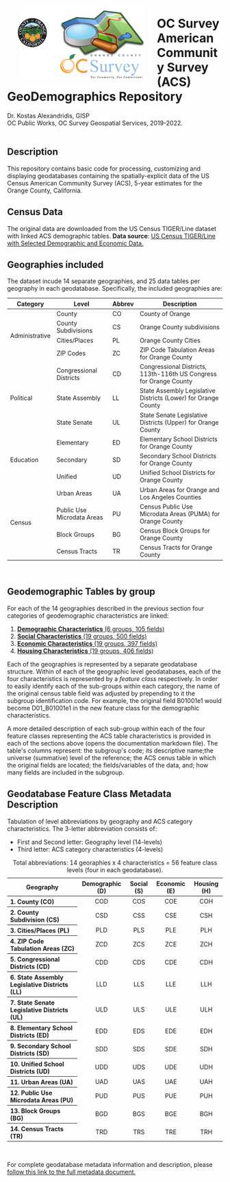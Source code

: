 <img align="left" src="Documentation/OCACS.jpg" width="300" hspace=25 vspace=15>

<h1>OC Survey American Community Survey (ACS)<br>GeoDemographics Repository</h1>
Dr. Kostas Alexandridis, GISP <br> OC Public Works, OC Survey Geospatial Services, 2019-2022.
<br/><br/>

<h2>Description</h2>

This repository contains basic code for processing, customizing and displaying geodatabases containing the spatially-explicit data of the US Census American Community Survey (ACS), 5-year estimates for the Orange County, California.
<br/>

<h2>Census Data</h2>

The original data are downloaded from the US Census TIGER/Line dataset with linked ACS demographic tables.
<b>Data source</b>: <a href="https://www.census.gov/geographies/mapping-files/time-series/geo/tiger-data.html" target="_blank">US Census TIGER/Line with Selected Demographic and Economic Data.</a>
<br/>

<h2>Geographies included</h2>

The dataset incude 14 separate geographies, and 25 data tables per geography in each geodatabase. Specifically, the included geographies are:

<table>
    <thead>
        <tr>
            <th>Category</th>
            <th>Level</th>
            <th>Abbrev</th>
            <th>Description</th>
        </tr>
    </thead>
    <tbody>
        <tr>
            <td rowspan=4>Administrative</td>
            <td>County</td>
            <td>CO</td>
            <td>County of Orange</td>
        </tr>
        <tr>
            <td>County Subdivisions</td>
            <td>CS</td>
            <td>Orange County subdivisions</td>
        </tr>
        <tr>
            <td>Cities/Places</td>
            <td>PL</td>
            <td>Orange County Cities</td>
        </tr>
        <tr>
            <td>ZIP Codes</td>
            <td>ZC</td>
            <td>ZIP Code Tabulation Areas for Orange County</td>
        </tr>
        <tr>
            <td rowspan = 3>Political</td>
            <td>Congressional Districts</td>
            <td>CD</td>
            <td>Congressional Districts, 113th-116th US Congress for Orange County</td>
        </tr>
        <tr>
            <td>State Assembly</td>
            <td>LL</td>
            <td>State Assembly Legislative Districts (Lower) for Orange County</td>
        </tr>
        <tr>
            <td>State Senate</td>
            <td>UL</td>
            <td>State Senate Legislative Districts (Upper) for Orange County</td>
        </tr>
        <tr>
            <td rowspan = 3>Education</td>
            <td>Elementary</td>
            <td>ED</td>
            <td>Elementary School Districts for Orange County</td>
        </tr>
        <tr>
            <td>Secondary</td>
            <td>SD</td>
            <td>Secondary School Districts for Orange County</td>
        </tr>
        <tr>
            <td>Unified</td>
            <td>UD</td>
            <td>Unified School Districts for Orange County</td>
        </tr>
        <tr>
            <td rowspan = 4>Census</td>
            <td>Urban Areas</td>
            <td>UA</td>
            <td>Urban Areas for Orange and Los Angeles Counties</td>
        </tr>
        <tr>
            <td>Public Use Microdata Areas</td>
            <td>PU</td>
            <td>Census Public Use Microdata Areas (PUMA) for Orange County</td>
        </tr>
        <tr>
            <td>Block Groups</td>
            <td>BG</td>
            <td>Census Block Groups for Orange County</td>
        </tr>
        <tr>
            <td>Census Tracts</td>
            <td>TR
</td>
            <td>Census Tracts for Orange County</td>
        </tr>
    </tbody>
</table>

<br/>

<h2>Geodemographic Tables by group</h2>

For each of the 14 geographies described in the previous section four categories of geodemographic characteristics are linked:

<ol>
    <li><a href="Documentation/ACSDemographic.md"><b>Demographic Characteristics</b> (6 groups, 105 fields)</a></li>
    <li><a href="Documentation/ACSSocial.md"><b>Social Characteristics</b> (19 groups, 500 fields)</a></li>
    <li><a href="Documentation/ACSEconomic.md"><b>Economic Characteristics</b> (19 groups, 397 fields)</a></li>
    <li><a href="Documentation/ACSHousing.md"><b>Housing Characteristics</b> (19 groups, 406 fields)</a></li>
</ol>

Each of the geographies is represented by a separate geodatabase structure. Within of each of the geographic level geodatabases, each of the four characteristics is represented by a _feature class_ respectively. In order to easily identify each of the sub-groups within each category, the name of the original census table field was adjusted by prepending to it the subgroup identification code. For example, the original field B01001e1 would become D01_B01001e1 in the new feature class for the demographic characteristics.

A more detailed description of each sub-group within each of the four feature classes representing the ACS table characteristics is provided in each of the sections above (opens the documentation markdown file). The table's columns represent: the subgroup's code; its descriptive name;the universe (summative) level of the reference; the ACS cenus table in which the original fields are located; the fields/variables of the data, and; how many fields are included in the subgroup.
<br/>

<h2>Geodatabase Feature Class Metadata Description</h2>

Tabulation of level abbreviations by geography and ACS category characteristics. The 3-letter abbreviation consists of:
<ul>
    <li>First and Second letter: Geography level (14-levels)</li>
    <li>Third letter: ACS category characteristics (4-levels)</li>
</ul>


<table>
    <caption>Total abbreviations: 14 georaphies x 4 characteristics = 56 feature class levels (four in each geodatabase).</caption>
    <thead>
        <tr>
            <th>Geography</th>
            <th>Demographic (D)</th>
            <th>Social (S)</th>
            <th>Economic (E)</th>
            <th>Housing (H)</th>
        </tr>
    </thead>
    <tbody>
        <tr>
            <th style="text-align:left">1. County (CO)</th>
            <td style="text-align:center">COD</td>
            <td style="text-align:center">COS</td>
            <td style="text-align:center">COE</td>
            <td style="text-align:center">COH</td>
        </tr>
        <tr>
            <th style="text-align:left">2. County Subdivision (CS)</th>
            <td style="text-align:center">CSD</td>
            <td style="text-align:center">CSS</td>
            <td style="text-align:center">CSE</td>
            <td style="text-align:center">CSH</td>
        </tr>
        <tr>
            <th style="text-align:left">3. Cities/Places (PL)</th>
            <td style="text-align:center">PLD</td>
            <td style="text-align:center">PLS</td>
            <td style="text-align:center">PLE</td>
            <td style="text-align:center">PLH</td>
        </tr>
        <tr>
            <th style="text-align:left">4. ZIP Code Tabulation Areas (ZC)</th>
            <td style="text-align:center">ZCD</td>
            <td style="text-align:center">ZCS</td>
            <td style="text-align:center">ZCE</td>
            <td style="text-align:center">ZCH</td>
        </tr>
        <tr>
            <th style="text-align:left">5. Congressional Districts (CD)</th>
            <td style="text-align:center">CDD</td>
            <td style="text-align:center">CDS</td>
            <td style="text-align:center">CDE</td>
            <td style="text-align:center">CDH</td>
        </tr>
        <tr>
            <th style="text-align:left">6. State Assembly Legislative Districts (LL)</th>
            <td style="text-align:center">LLD</td>
            <td style="text-align:center">LLS</td>
            <td style="text-align:center">LLE</td>
            <td style="text-align:center">LLH</td>
        </tr>
        <tr>
            <th style="text-align:left">7. State Senate Legislative Districts (UL)</th>
            <td style="text-align:center">ULD</td>
            <td style="text-align:center">ULS</td>
            <td style="text-align:center">ULE</td>
            <td style="text-align:center">ULH</td>
        </tr>
        <tr>
            <th style="text-align:left">8. Elementary School Districts (ED)</th>
            <td style="text-align:center">EDD</td>
            <td style="text-align:center">EDS</td>
            <td style="text-align:center">EDE</td>
            <td style="text-align:center">EDH</td>
        </tr>
        <tr>
            <th style="text-align:left">9. Secondary School Districts (SD)</th>
            <td style="text-align:center">SDD</td>
            <td style="text-align:center">SDS</td>
            <td style="text-align:center">SDE</td>
            <td style="text-align:center">SDH</td>
        </tr>
        <tr>
            <th style="text-align:left">10. Unified School Districts (UD)</th>
            <td style="text-align:center">UDD</td>
            <td style="text-align:center">UDS</td>
            <td style="text-align:center">UDE</td>
            <td style="text-align:center">UDH</td>
        </tr>
        <tr>
            <th style="text-align:left">11. Urban Areas (UA)</th>
            <td style="text-align:center">UAD</td>
            <td style="text-align:center">UAS</td>
            <td style="text-align:center">UAE</td>
            <td style="text-align:center">UAH</td>
        </tr>
        <tr>
            <th style="text-align:left">12. Public Use Microdata Areas (PU)</th>
            <td style="text-align:center">PUD</td>
            <td style="text-align:center">PUS</td>
            <td style="text-align:center">PUE</td>
            <td style="text-align:center">PUH</td>
        </tr>
        <tr>
            <th style="text-align:left">13. Block Groups (BG)</th>
            <td style="text-align:center">BGD</td>
            <td style="text-align:center">BGS</td>
            <td style="text-align:center">BGE</td>
            <td style="text-align:center">BGH</td>
        </tr>
        <tr>
            <th style="text-align:left">14. Census Tracts (TR)</th>
            <td style="text-align:center">TRD</td>
            <td style="text-align:center">TRS</td>
            <td style="text-align:center">TRE</td>
            <td style="text-align:center">TRH</td>
        </tr>
    </tbody>
</table>
<br/>

For complete geodatabase metadata information and description, please <a href="Documentation/GeodatabaseMetadata.md" target="_blank">follow this link to the full metadata document.</a>

<br/>